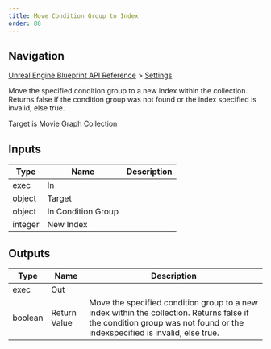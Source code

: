 ```yaml
---
title: Move Condition Group to Index
order: 88
---
```

## Navigation

[Unreal Engine Blueprint API Reference](https://dev.epicgames.com/documentation/en-us/unreal-engine/BlueprintAPI) > [Settings](https://dev.epicgames.com/documentation/en-us/unreal-engine/BlueprintAPI/Settings)

Move the specified condition group to a new index within the collection. Returns false if the condition group was not found or the index
specified is invalid, else true.

Target is Movie Graph Collection

## Inputs

| Type | Name | Description |
| --- | --- | --- |
| exec | In |  |
| object | Target |  |
| object | In Condition Group |  |
| integer | New Index |  |

## Outputs

| Type | Name | Description |
| --- | --- | --- |
| exec | Out |  |
| boolean | Return Value | Move the specified condition group to a new index within the collection. Returns false if the condition group was not found or the indexspecified is invalid, else true. |
